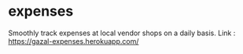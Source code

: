 # expenses
Smoothly track expenses at local vendor shops on a daily basis.
Link :
https://gazal-expenses.herokuapp.com/
